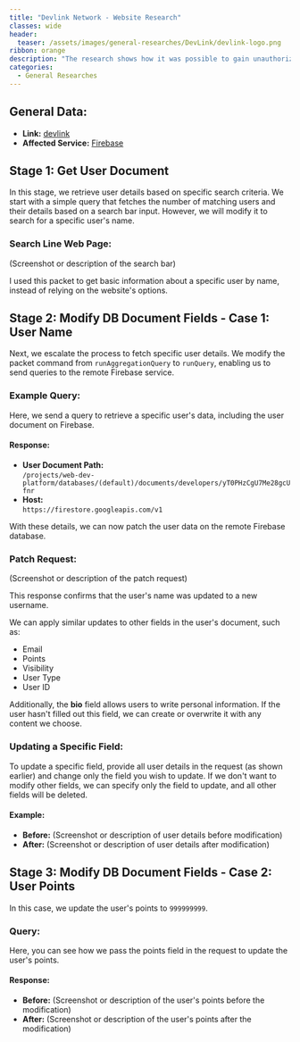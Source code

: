 ```yaml
---
title: "Devlink Network - Website Research"
classes: wide
header:
  teaser: /assets/images/general-researches/DevLink/devlink-logo.png
ribbon: orange
description: "The research shows how it was possible to gain unauthorized access to edit the devlink site's Firebase database and how it can be used to modify user data or gain access to other users' information and alter critical data."
categories:
  - General Researches
---
```


## General Data:
- **Link:** [devlink](https://www.devlink.co.il/)
- **Affected Service:** [Firebase](https://firebase.google.com/)

## Stage 1: Get User Document
In this stage, we retrieve user details based on specific search criteria. We start with a simple query that fetches the number of matching users and their details based on a search bar input. However, we will modify it to search for a specific user's name.

### Search Line Web Page:
(Screenshot or description of the search bar)

I used this packet to get basic information about a specific user by name, instead of relying on the website's options.

## Stage 2: Modify DB Document Fields - Case 1: User Name
Next, we escalate the process to fetch specific user details. We modify the packet command from `runAggregationQuery` to `runQuery`, enabling us to send queries to the remote Firebase service.

### Example Query:
Here, we send a query to retrieve a specific user's data, including the user document on Firebase.

#### Response:
- **User Document Path:**  
  `/projects/web-dev-platform/databases/(default)/documents/developers/yT0PHzCgU7Me28gcUfnr`
- **Host:**  
  `https://firestore.googleapis.com/v1`

With these details, we can now patch the user data on the remote Firebase database.

### Patch Request:
(Screenshot or description of the patch request)

This response confirms that the user's name was updated to a new username.

We can apply similar updates to other fields in the user's document, such as:
- Email
- Points
- Visibility
- User Type
- User ID

Additionally, the **bio** field allows users to write personal information. If the user hasn't filled out this field, we can create or overwrite it with any content we choose.

### Updating a Specific Field:
To update a specific field, provide all user details in the request (as shown earlier) and change only the field you wish to update. If we don't want to modify other fields, we can specify only the field to update, and all other fields will be deleted.

#### Example:
- **Before:**
  (Screenshot or description of user details before modification)
- **After:**
  (Screenshot or description of user details after modification)

## Stage 3: Modify DB Document Fields - Case 2: User Points
In this case, we update the user's points to `999999999`.

### Query:
Here, you can see how we pass the points field in the request to update the user's points.

#### Response:
- **Before:**
  (Screenshot or description of the user's points before the modification)
- **After:**
  (Screenshot or description of the user's points after the modification)

